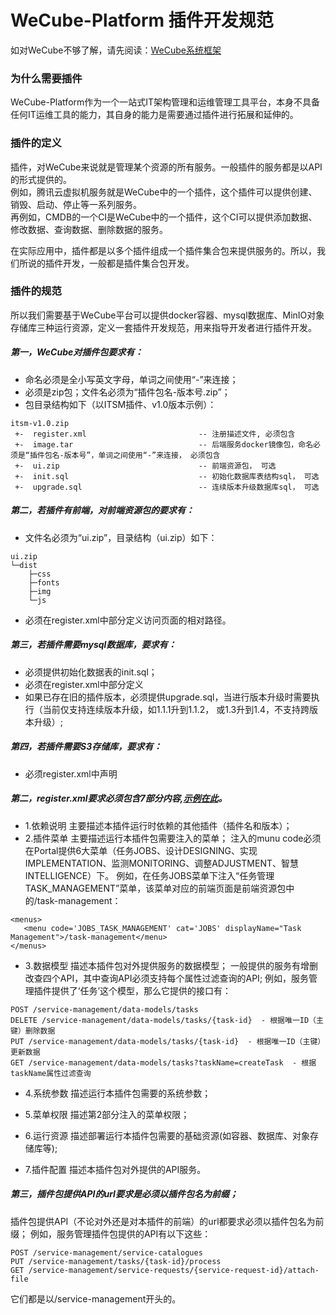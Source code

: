 # WeCube-Platform 插件开发规范

如对WeCube不够了解，请先阅读：[WeCube系统框架](https://blog.csdn.net/weixin_41547131/article/details/100620479)

### 为什么需要插件
WeCube-Platform作为一个一站式IT架构管理和运维管理工具平台，本身不具备任何IT运维工具的能力，其自身的能力是需要通过插件进行拓展和延伸的。

### 插件的定义
插件，对WeCube来说就是管理某个资源的所有服务。一般插件的服务都是以API的形式提供的。     
例如，腾讯云虚拟机服务就是WeCube中的一个插件，这个插件可以提供创建、销毁、启动、停止等一系列服务。     
再例如，CMDB的一个CI是WeCube中的一个插件，这个CI可以提供添加数据、修改数据、查询数据、删除数据的服务。

在实际应用中，插件都是以多个插件组成一个插件集合包来提供服务的。所以，我们所说的插件开发，一般都是插件集合包开发。

### 插件的规范
所以我们需要基于WeCube平台可以提供docker容器、mysql数据库、MinIO对象存储库三种运行资源，定义一套插件开发规范，用来指导开发者进行插件开发。

##### 第一，WeCube对插件包要求有：
 - 命名必须是全小写英文字母，单词之间使用“-”来连接；
 - 必须是zip包；文件名必须为“插件包名-版本号.zip”；
 - 包目录结构如下（以ITSM插件、v1.0版本示例）：
```
itsm-v1.0.zip 
 +-  register.xml                         -- 注册描述文件, 必须包含
 +-  image.tar                            -- 后端服务docker镜像包，命名必须是“插件包名-版本号”，单词之间使用“-”来连接， 必须包含
 +-  ui.zip                               -- 前端资源包， 可选
 +-  init.sql                             -- 初始化数据库表结构sql， 可选
 +-  upgrade.sql                          -- 连续版本升级数据库sql， 可选
```

##### 第二，若插件有前端，对前端资源包的要求有：
 - 文件名必须为“ui.zip”，目录结构（ui.zip）如下：
```
ui.zip
└─dist
    ├─css
    ├─fonts
    ├─img
    └─js
```
 - 必须在register.xml中<menus>部分定义访问页面的相对路径。
 
##### 第三，若插件需要mysql数据库，要求有：
 - 必须提供初始化数据表的init.sql；
 - 必须在register.xml中<resourceDepedencies>部分定义<mysql>
 - 如果已存在旧的插件版本，必须提供upgrade.sql，当进行版本升级时需要执行（当前仅支持连续版本升级，如1.1.1升到1.1.2， 或1.3升到1.4，不支持跨版本升级）;
 
##### 第四，若插件需要S3存储库，要求有：
 - 必须register.xml中声明

##### 第二，register.xml要求必须包含7部分内容,[示例在此](https://github.com/WeBankPartners/wecube-platform/blob/420_plugin_dev_standard/wecube-wiki/docs/developer/wecube_developer_package_XML_guide.md)。
 - 1.依赖说明
 主要描述本插件运行时依赖的其他插件（插件名和版本）；
 - 2.插件菜单
 主要描述运行本插件包需要注入的菜单；
 注入的munu code必须在Portal提供6大菜单（任务JOBS、设计DESIGNING、实现IMPLEMENTATION、监测MONITORING、调整ADJUSTMENT、智慧INTELLIGENCE）下。
 例如，在任务JOBS菜单下注入“任务管理TASK_MANAGEMENT”菜单，该菜单对应的前端页面是前端资源包中的/task-management：
 ```
<menus>
    <menu code='JOBS_TASK_MANAGEMENT' cat='JOBS' displayName="Task Management">/task-management</menu>
</menus>
 ```
 
 - 3.数据模型
 描述本插件包对外提供服务的数据模型；
 一般提供的服务有增删改查四个API，其中查询API必须支持每个属性过滤查询的API;
 例如，服务管理插件提供了‘任务’这个模型，那么它提供的接口有：
```
POST /service-management/data-models/tasks
DELETE /service-management/data-models/tasks/{task-id}  - 根据唯一ID（主键）删除数据
PUT /service-management/data-models/tasks/{task-id}  - 根据唯一ID（主键）更新数据
GET /service-management/data-models/tasks?taskName=createTask  - 根据taskName属性过滤查询
```
 
 - 4.系统参数
 描述运行本插件包需要的系统参数；
 
 - 5.菜单权限
 描述第2部分注入的菜单权限；
 - 6.运行资源
 描述部署运行本插件包需要的基础资源(如容器、数据库、对象存储库等);
 - 7.插件配置
 描述本插件包对外提供的API服务。

##### 第三，插件包提供API的url要求是必须以插件包名为前缀；
插件包提供API（不论对外还是对本插件的前端）的url都要求必须以插件包名为前缀；
例如，服务管理插件包提供的API有以下这些：
```
POST /service-management/service-catalogues
PUT /service-management/tasks/{task-id}/process
GET /service-management/service-requests/{service-request-id}/attach-file
```
它们都是以/service-management开头的。

